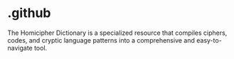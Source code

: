 # .github
The Homicipher Dictionary is a specialized resource that compiles ciphers, codes, and cryptic language patterns into a comprehensive and easy-to-navigate tool.
